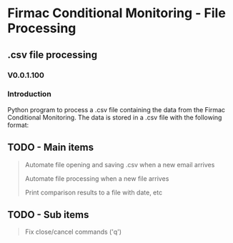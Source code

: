 <h1>Firmac Conditional Monitoring - File Processing</h1>

<h2>.csv file processing</h2>
<h3>V0.0.1.100</h3>


<h3>Introduction</h3>
<p>Python program to process a .csv file containing the data from the Firmac Conditional Monitoring. The data is stored in a .csv file with the following format:</p>


## TODO - Main items
<blockquote>
    <p>Automate file opening and saving .csv when a new email arrives</p>
    <p>Automate file processing when a new file arrives</p>
    <p>Print comparison results to a file with date, etc</p>

</blockquote>

## TODO - Sub items
<blockquote>
    <p>Fix close/cancel commands ('q')</p>
    

</blockquote>